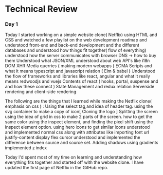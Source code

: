# Technical Review

### Day 1 
Today I started working on a simple website clone( Netflix)  using HTML and CSS and watched a few playlist on the web development roadmap and understood front-end and back-end development and the different databases and understood how things fit together( flow of everything) 
understood how the server communicates with browser 
DNS -> how to buy them 
Understood what JSON/XML
understood about web API's like 
i18n
DOM 
XHR
Media querries ( making modern webapps ) 
ECMA Scripts and what it means 
typescript and javascript relation ( Elm & babel ) 
Understood the flow of frameworks and libraries like 
react, angular and what it really means
redwoodjs and vuejs 
Contents of react ( hooks, portal, suspense and and how these connect ) 
State Management and redux relation 
Serverside rendering and client-side rendering 

The following are the things that I learned while making the Netflix clone( emphasis on css )  : 
Using the select tag,and idea of header tag. 
using the svg container to make a copy of icon[ Cloning the logo ] 
Splitting the screen using the idea of grid in css to make 2 parts of the screen.
 how to get the same color using the inspect element, and finding the pixel shift using the inspect element option. 
using hero icons to get similar icons 
understood and implemented normal css along with attributes like 
importing font url 
justify-content 
display flex 
cursor 
 understood and implemented the difference between source and source set. 
Adding shadows using gradients 
implemented z index 

Today I'd spent most of my time on learning and understanding how everything fits together and started off with the website clone. 
I have updated the first page of Netflix in the GitHub repo. 
